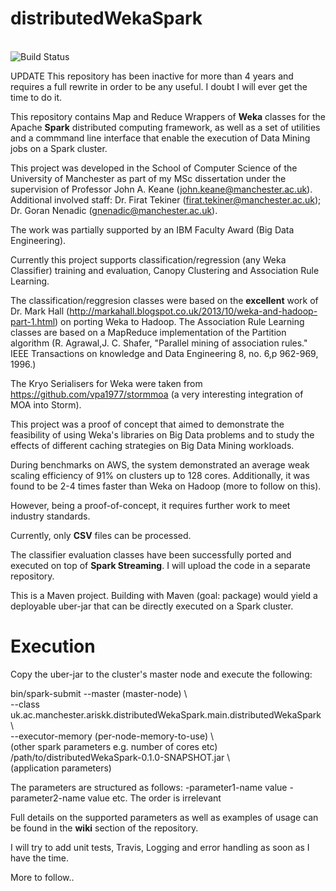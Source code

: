distributedWekaSpark  
========
<br>
<img src="https://travis-ci.org/ariskk/distributedWekaSpark.svg?branch=master" alt="Build Status" style="max-width:100%;">

UPDATE
This repository has been inactive for more than 4 years and requires a full rewrite in order to be any useful.
I doubt I will ever get the time to do it.

This repository contains Map and Reduce Wrappers of <b>Weka</b> classes for the Apache <b>Spark</b> distributed 
computing framework, as well as a set of utilities and a commmand line interface that enable the execution of Data Mining jobs
on a Spark cluster.

This project was developed in the School of Computer Science of the University of Manchester 
as part of my MSc dissertation under the supervision of Professor John A. Keane (john.keane@manchester.ac.uk).
Additional involved staff:
Dr. Firat Tekiner (firat.tekiner@manchester.ac.uk);
Dr. Goran Nenadic (gnenadic@manchester.ac.uk).

The work was partially supported by an IBM Faculty Award (Big Data Engineering).

Currently this project supports classification/regression (any Weka Classifier) training and evaluation, Canopy Clustering 
and Association Rule Learning.

The classification/reggresion classes were based on the <b>excellent</b> work of Dr. Mark Hall (http://markahall.blogspot.co.uk/2013/10/weka-and-hadoop-part-1.html) 
on porting Weka to Hadoop.
The Association Rule Learning classes are based on a MapReduce implementation of the Partition algorithm 
(R. Agrawal,J. C. Shafer, "Parallel mining of association rules." IEEE Transactions
on knowledge and Data Engineering 8, no. 6,p 962-969, 1996.)

The Kryo Serialisers for Weka were taken from https://github.com/vpa1977/stormmoa (a very interesting integration of MOA into Storm).

This project was a proof of concept that aimed to demonstrate the feasibility of using Weka's libraries on
Big Data problems and to study the effects of different caching strategies on Big Data Mining workloads.

During benchmarks on AWS, the system demonstrated an average weak scaling efficiency of 91% on clusters up to 128 cores.
Additionally, it was found to be 2-4 times faster than Weka on Hadoop (more to follow on this).

However, being a proof-of-concept, it requires further work to meet industry standards.

Currently, only <b>CSV</b> files can be processed.

The classifier evaluation classes have been successfully ported and executed on top of <b>Spark Streaming</b>. I will upload the code in a separate repository.

This is a Maven project. Building with Maven (goal: package) would yield a deployable uber-jar that 
can be directly executed on a Spark cluster.
 
Execution
========

Copy the uber-jar to the cluster's master node and execute the following:

bin/spark-submit --master (master-node) \ <br>
 --class uk.ac.manchester.ariskk.distributedWekaSpark.main.distributedWekaSpark \ <br>
 --executor-memory (per-node-memory-to-use) \ <br>
  (other spark parameters e.g. number of cores etc) <br>
/path/to/distributedWekaSpark-0.1.0-SNAPSHOT.jar \ <br>
(application parameters)

The parameters are structured as follows:
-parameter1-name value -parameter2-name value etc. The order is irrelevant

Full details on the supported parameters as well as examples of usage can be found in the <b>wiki</b> section of the repository.

I will try to add unit tests, Travis, Logging and error handling as soon as I have the time.


More to follow..





